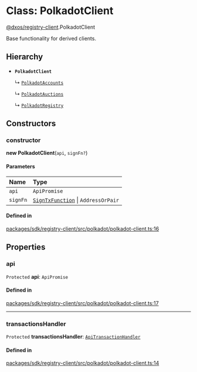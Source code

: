 # Class: PolkadotClient

[@dxos/registry-client](../modules/dxos_registry_client.md).PolkadotClient

Base functionality for derived clients.

## Hierarchy

- **`PolkadotClient`**

  ↳ [`PolkadotAccounts`](dxos_registry_client.PolkadotAccounts.md)

  ↳ [`PolkadotAuctions`](dxos_registry_client.PolkadotAuctions.md)

  ↳ [`PolkadotRegistry`](dxos_registry_client.PolkadotRegistry.md)

## Constructors

### constructor

**new PolkadotClient**(`api`, `signFn?`)

#### Parameters

| Name | Type |
| :------ | :------ |
| `api` | `ApiPromise` |
| `signFn` | [`SignTxFunction`](../types/dxos_registry_client.SignTxFunction.md) \| `AddressOrPair` |

#### Defined in

[packages/sdk/registry-client/src/polkadot/polkadot-client.ts:16](https://github.com/dxos/dxos/blob/db8188dae/packages/sdk/registry-client/src/polkadot/polkadot-client.ts#L16)

## Properties

### api

 `Protected` **api**: `ApiPromise`

#### Defined in

[packages/sdk/registry-client/src/polkadot/polkadot-client.ts:17](https://github.com/dxos/dxos/blob/db8188dae/packages/sdk/registry-client/src/polkadot/polkadot-client.ts#L17)

___

### transactionsHandler

 `Protected` **transactionsHandler**: [`ApiTransactionHandler`](dxos_registry_client.ApiTransactionHandler.md)

#### Defined in

[packages/sdk/registry-client/src/polkadot/polkadot-client.ts:14](https://github.com/dxos/dxos/blob/db8188dae/packages/sdk/registry-client/src/polkadot/polkadot-client.ts#L14)
